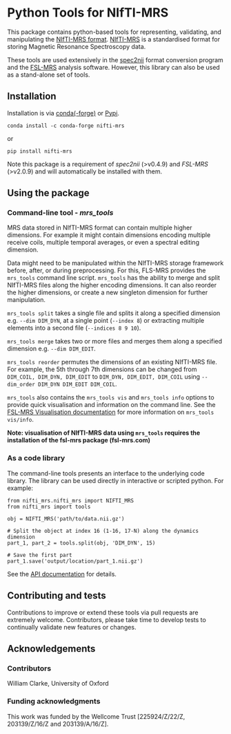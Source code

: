 # Python Tools for NIfTI-MRS

This package contains python-based tools for representing, validating, and manipulating the [NIfTI-MRS format](https://github.com/wtclarke/mrs_nifti_standard/blob/master/specification.MD). [NIfTI-MRS](https://github.com/wtclarke/mrs_nifti_standard) is a standardised format for storing Magnetic Resonance Spectroscopy data. 

These tools are used extensively in the [spec2nii](https://github.com/wtclarke/spec2nii) format conversion program and the [FSL-MRS](fsl-mrs.com) analysis software. However, this library can also be used as a stand-alone set of tools.

## Installation
Installation is via [conda(-forge)]() or [Pypi](https://pypi.org/project/nifti-mrs/).

```conda install -c conda-forge nifti-mrs```

or

```pip install nifti-mrs```

Note this package is a requirement of _spec2nii_ (>v0.4.9) and _FSL-MRS_ (>v2.0.9) and will automatically be installed with them.

## Using the package
### Command-line tool - _mrs_tools_



MRS data stored in NIfTI-MRS format can contain multiple higher dimensions. For example it might contain dimensions encoding multiple receive coils, multiple temporal averages, or even a spectral editing dimension.

Data might need to be manipulated within the NIfTI-MRS storage framework before, after, or during preprocessing. For this, FLS-MRS provides the `mrs_tools` command line script. `mrs_tools` has the ability to merge and split NIfTI-MRS files along the higher encoding dimensions. It can also reorder the higher dimensions, or create a new singleton dimension for further manipulation.

`mrs_tools split` takes a single file and splits it along a specified dimension e.g. `--dim DIM_DYN`, at a single point (`--index 8`) or extracting multiple elements into a second file (`--indices 8 9 10`).

`mrs_tools merge` takes two or more files and merges them along a specified dimension e.g. `--dim DIM_EDIT`.

`mrs_tools reorder` permutes the dimensions of an existing NIfTI-MRS file. For example, the 5th through 7th dimensions can be changed from `DIM_COIL, DIM_DYN, DIM_EDIT` to `DIM_DYN, DIM_EDIT, DIM_COIL` using `--dim_order DIM_DYN DIM_EDIT DIM_COIL`.

`mrs_tools` also contains the `mrs_tools vis` and `mrs_tools info` options to provide quick visualisation and information on the command line. See the [FSL-MRS Visualisation documentation](https://open.win.ox.ac.uk/pages/fsl/fsl_mrs/visualisation.html#quick-glance) for more information on `mrs_tools vis/info`.

__Note: visualisation of NIfTI-MRS data using `mrs_tools` requires the installation of the fsl-mrs package (fsl-mrs.com)__

### As a code library
The command-line tools presents an interface to the underlying code library. The library can be used directly in interactive or scripted python. For example:

```
from nifti_mrs.nifti_mrs import NIFTI_MRS
from nifti_mrs import tools

obj = NIFTI_MRS('path/to/data.nii.gz')

# Split the object at index 16 (1-16, 17-N) along the dynamics dimension
part_1, part_2 = tools.split(obj, 'DIM_DYN', 15)

# Save the first part
part_1.save('output/location/part_1.nii.gz')

```

See the [API documentation]() for details.

## Contributing and tests
Contributions to improve or extend these tools via pull requests are extremely welcome. Contributors, please take time to develop tests to continually validate new features or changes.

## Acknowledgements
### Contributors
William Clarke, University of Oxford  

### Funding acknowledgments
This work was funded by the Wellcome Trust [225924/Z/22/Z, 203139/Z/16/Z and 203139/A/16/Z].